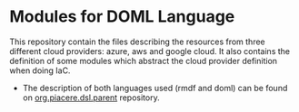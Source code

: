 # Modules for DOML Language

This repository contain the files describing the resources from three different cloud providers: azure, aws and google cloud. It also contains the definition of some modules which abstract the cloud provider definition when doing IaC.

- The description of both languages used (rmdf and doml) can be found on [org.piacere.dsl.parent](https://github.com/tasiomendez/iac-modelling-doml/tree/master/org.piacere.dsl.parent) repository.

